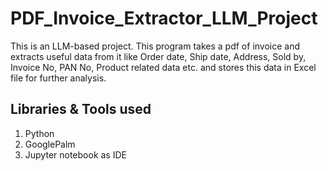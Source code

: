 # PDF_Invoice_Extractor_LLM_Project

This is an LLM-based project. This program takes a pdf of invoice and extracts useful data from it like Order date, Ship date, Address, Sold by, Invoice No, PAN No, Product related data etc. and stores this data in Excel file for further analysis.

## Libraries & Tools used

1. Python
2. GooglePalm
3. Jupyter notebook as IDE

